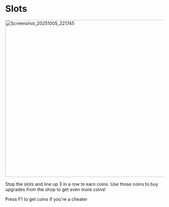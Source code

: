 # Slots
<img width="630" height="500" alt="Screenshot_20251005_221745" src="https://github.com/user-attachments/assets/d72a4e1a-9c0e-4b0d-941c-a1f4014ecbf3" />

Stop the slots and line up 3 in a row to earn coins. Use those coins to buy upgrades from the shop to get even more coins!

Press F1 to get coins if you're a cheater
